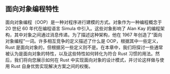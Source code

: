 ## 面向对象编程特性

面向对象编程（OOP）是一种对程序进行建模的方式。对象作为一种编程概念于 20 世纪 60 年代在编程语言 Simula 中引入。这些对象影响了 Alan Kay 的编程架构，其中对象之间通过消息传递。为了描述这种架构，他在 1967 年创造了“面向对象编程”一词。许多相互竞争的定义描述了什么是 OOP，根据其中一些定义，Rust 是面向对象的，但根据另一些定义则不是。在本章中，我们将探讨一些通常被认为是面向对象的特性，以及这些特性如何转化为符合 Rust 习惯的用法。然后，我们将向您展示如何在 Rust 中实现面向对象的设计模式，并讨论这样做与使用 Rust 自身优势实现解决方案之间的权衡。